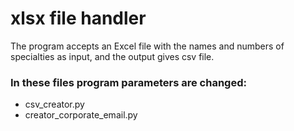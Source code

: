 # xlsx file handler
The program accepts an Excel file with the names and numbers of specialties as input, and the output gives csv file.
### In these files program parameters are changed:
* csv_creator.py
* creator_corporate_email.py

